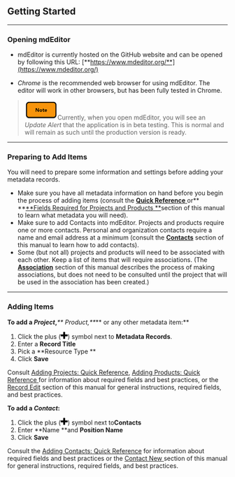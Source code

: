 ## Getting Started

---

### Opening mdEditor

* mdEditor is currently hosted on the GitHub website and can be opened by following this URL: [**https://www.mdeditor.org/**](https://www.mdeditor.org/)

* _Chrome_ is the recommended web browser for using mdEditor. The editor will work in other browsers, but has been fully tested in Chrome.

> ![](/assets/note_small.png)Currently, when you open mdEditor, you will see an _Update Alert_ that the application is in beta testing. This is normal and will remain as such until the production version is ready.

---

### Preparing to Add Items

You will need to prepare some information and settings before adding your metadata records.

* Make sure you have all metadata information on hand before you begin the process of adding items \(consult the [**Quick Reference** ](/quick-reference.md)or** **[**Fields Required for Projects and Products **](/record/fields-required-for-lcc-projects-and-products.md)section of this manual to learn what metadata you will need\). 
* Make sure to add Contacts into mdEditor. Projects and products require one or more contacts. Personal and organization contacts require a name and email address at a minimum \(consult the [**Contacts**](/contacts.md) section of this manual to learn how to add contacts\). 
* Some \(but not all\) projects and products will need to be associated with each other. Keep a list of items that will require associations. \(The [**Association**](/record/record-associated.md) section of this manual describes the process of making associations, but does not need to be consulted until the project that will be used in the association has been created.\)

---

### Adding Items

**To add a **_**Project**_**,**_** Product,**_** or any other metadata item:**

1. Click the plus \(![](/assets/symbol_plus_16.png)\) symbol next to **Metadata Records**.  
2. Enter a **Record Title**  
3. Pick a **Resource Type **  
4. Click **Save**

Consult [Adding Projects: Quick Reference](/adding-projects-quick-reference.md), [Adding Products: Quick Reference ](/adding-products-quick-reference.md) for information about required fields and best practices, or the [Record Edit](https://www.gitbook.com/book/jbadash/mdeditor-for-lccs/edit#) section of this manual for general instructions, required fields, and best practices.

**To add a **_**Contact**_**:**

1. Click the plus \(![](/assets/symbol_plus_16.png)\) symbol next to**Contacts**
2. Enter **Name **and **Position Name**
3. Click **Save**

Consult the [Adding Contacts: Quick Reference](/adding-contacts-quick-reference.md) for information about required fields and best practices or the [Contact New ](/contact.md)section of this manual for general instructions, required fields, and best practices.

